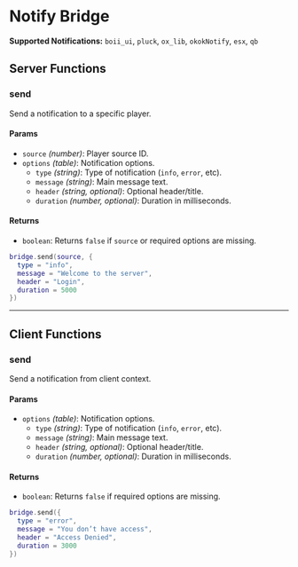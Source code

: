 # Notify Bridge

**Supported Notifications:** `boii_ui`, `pluck`, `ox_lib`, `okokNotify`, `esx`, `qb`

## Server Functions

### send

Send a notification to a specific player.

#### Params

* `source` *(number)*: Player source ID.
* `options` *(table)*: Notification options.
  * `type` *(string)*: Type of notification (`info`, `error`, etc).
  * `message` *(string)*: Main message text.
  * `header` *(string, optional)*: Optional header/title.
  * `duration` *(number, optional)*: Duration in milliseconds.

#### Returns

* `boolean`: Returns `false` if `source` or required options are missing.

```lua
bridge.send(source, {
  type = "info",
  message = "Welcome to the server",
  header = "Login",
  duration = 5000
})
```

---

## Client Functions

### send

Send a notification from client context.

#### Params

* `options` *(table)*: Notification options.
  * `type` *(string)*: Type of notification (`info`, `error`, etc).
  * `message` *(string)*: Main message text.
  * `header` *(string, optional)*: Optional header/title.
  * `duration` *(number, optional)*: Duration in milliseconds.

#### Returns

* `boolean`: Returns `false` if required options are missing.

```lua
bridge.send({
  type = "error",
  message = "You don’t have access",
  header = "Access Denied",
  duration = 3000
})
```